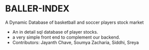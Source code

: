 # BALLER-INDEX
A Dynamic Database of basketball and soccer players stock market
- An in detail sql database of player stocks.
- a very simple front end to complement our backend.
- Contributors: Jayanth Chave, Soumya Zacharia, Siddhi, Sreya
